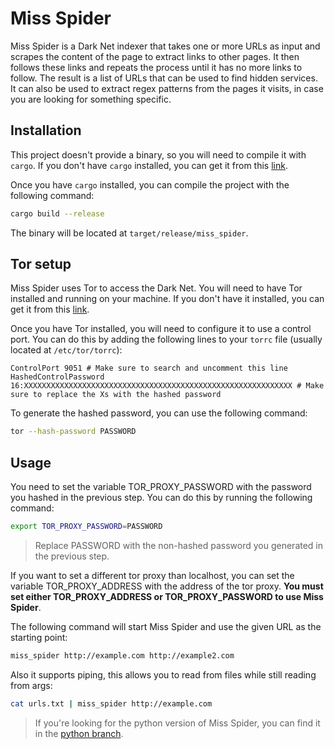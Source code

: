# Miss Spider

Miss Spider is a Dark Net indexer that takes one or more URLs as input and scrapes the content of the page to extract links to other pages. It then follows these links and repeats the process until it has no more links to follow. The result is a list of URLs that can be used to find hidden services. It can also be used to extract regex patterns from the pages it visits, in case you are looking for something specific.

## Installation

This project doesn't provide a binary, so you will need to compile it with `cargo`. If you don't have `cargo` installed, you can get it from this [link](https://rustup.rs/).

Once you have `cargo` installed, you can compile the project with the following command:

```bash
cargo build --release
```

The binary will be located at `target/release/miss_spider`.

## Tor setup

Miss Spider uses Tor to access the Dark Net. You will need to have Tor installed and running on your machine. If you don't have it installed, you can get it from this [link](https://www.torproject.org/download/tor/).

Once you have Tor installed, you will need to configure it to use a control port. You can do this by adding the following lines to your `torrc` file (usually located at `/etc/tor/torrc`):

```
ControlPort 9051 # Make sure to search and uncomment this line
HashedControlPassword 16:XXXXXXXXXXXXXXXXXXXXXXXXXXXXXXXXXXXXXXXXXXXXXXXXXXXXXXXXXXXX # Make sure to replace the Xs with the hashed password
```

To generate the hashed password, you can use the following command:

```bash
tor --hash-password PASSWORD
```

## Usage

You need to set the variable TOR_PROXY_PASSWORD with the password you hashed in the previous step. You can do this by running the following command:

```bash
export TOR_PROXY_PASSWORD=PASSWORD
```

> Replace PASSWORD with the non-hashed password you generated in the previous step.

If you want to set a different tor proxy than localhost, you can set the variable TOR_PROXY_ADDRESS with the address of the tor proxy. **You must set either TOR_PROXY_ADDRESS or TOR_PROXY_PASSWORD to use Miss Spider**.

The following command will start Miss Spider and use the given URL as the starting point:

```bash
miss_spider http://example.com http://example2.com
```

Also it supports piping, this allows you to read from files while still reading from args:

```bash
cat urls.txt | miss_spider http://example.com
```


> If you're looking for the python version of Miss Spider, you can find it in the [python branch](https://github.com/lucasjrt/miss_spider/tree/python).

